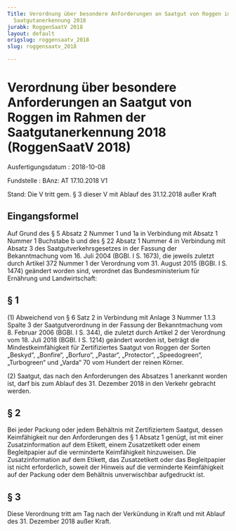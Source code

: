 ```yaml
---
Title: Verordnung über besondere Anforderungen an Saatgut von Roggen im Rahmen der
  Saatgutanerkennung 2018
jurabk: RoggenSaatV 2018
layout: default
origslug: roggensaatv_2018
slug: roggensaatv_2018

---
```


# Verordnung über besondere Anforderungen an Saatgut von Roggen im Rahmen der Saatgutanerkennung 2018 (RoggenSaatV 2018)

Ausfertigungsdatum
:   2018-10-08

Fundstelle
:   BAnz: AT 17.10.2018 V1

Stand: Die V tritt gem. § 3 dieser V mit Ablauf des 31.12.2018 außer Kraft

## Eingangsformel

Auf Grund des § 5 Absatz 2 Nummer 1 und 1a in Verbindung mit Absatz 1
Nummer 1 Buchstabe b und des § 22 Absatz 1 Nummer 4 in Verbindung mit
Absatz 3 des Saatgutverkehrsgesetzes in der Fassung der Bekanntmachung
vom 16. Juli 2004 (BGBl. I S. 1673), die jeweils zuletzt durch Artikel
372 Nummer 1 der Verordnung vom 31. August 2015 (BGBl. I S. 1474)
geändert worden sind, verordnet das Bundesministerium für Ernährung
und Landwirtschaft:


## § 1

(1) Abweichend von § 6 Satz 2 in Verbindung mit Anlage 3 Nummer 1.1.3
Spalte 3 der Saatgutverordnung in der Fassung der Bekanntmachung vom
8\. Februar 2006 (BGBl. I S. 344), die zuletzt durch Artikel 2 der
Verordnung vom 18. Juli 2018 (BGBl. I S. 1214) geändert worden ist,
beträgt die Mindestkeimfähigkeit für Zertifiziertes Saatgut von Roggen
der Sorten „Beskyd“, „Bonfire“, „Borfuro“, „Pastar“, „Protector“,
„Speedogreen“, „Turbogreen“ und „Varda“ 70 vom Hundert der reinen
Körner.

(2) Saatgut, das nach den Anforderungen des Absatzes 1 anerkannt
worden ist, darf bis zum Ablauf des 31. Dezember 2018 in den Verkehr
gebracht werden.


## § 2

Bei jeder Packung oder jedem Behältnis mit Zertifiziertem Saatgut,
dessen Keimfähigkeit nur den Anforderungen des § 1 Absatz 1 genügt,
ist mit einer Zusatzinformation auf dem Etikett, einem Zusatzetikett
oder einem Begleitpapier auf die verminderte Keimfähigkeit
hinzuweisen. Die Zusatzinformation auf dem Etikett, das Zusatzetikett
oder das Begleitpapier ist nicht erforderlich, soweit der Hinweis auf
die verminderte Keimfähigkeit auf der Packung oder dem Behältnis
unverwischbar aufgedruckt ist.


## § 3

Diese Verordnung tritt am Tag nach der Verkündung in Kraft und mit
Ablauf des 31. Dezember 2018 außer Kraft.

